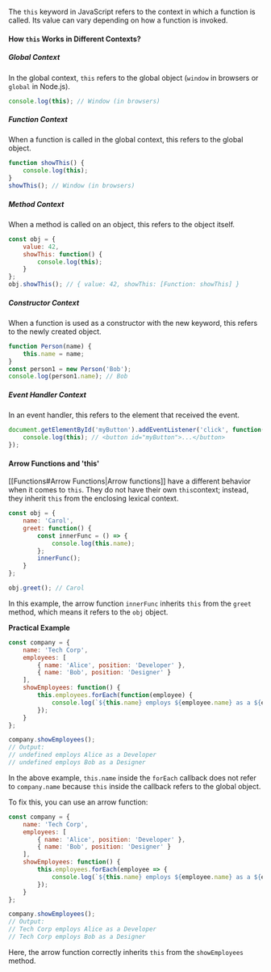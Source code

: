 The `this` keyword in JavaScript refers to the context in which a function is called. Its value can vary depending on how a function is invoked.

#### How `this` Works in Different Contexts?
##### Global Context 
In the global context, `this` refers to the global object (`window` in browsers or `global` in Node.js).
```js
console.log(this); // Window (in browsers)
```

##### Function Context
When a function is called in the global context, this refers to the global object.
```js
function showThis() {
    console.log(this);
}
showThis(); // Window (in browsers)
```

##### Method Context
When a method is called on an object, this refers to the object itself.
```js
const obj = {
    value: 42,
    showThis: function() {
        console.log(this);
    }
};
obj.showThis(); // { value: 42, showThis: [Function: showThis] }
```

##### Constructor Context
When a function is used as a constructor with the new keyword, this refers to the newly created object.
```js
function Person(name) {
    this.name = name;
}
const person1 = new Person('Bob');
console.log(person1.name); // Bob
```

##### Event Handler Context
In an event handler, this refers to the element that received the event.
```js
document.getElementById('myButton').addEventListener('click', function() {
    console.log(this); // <button id="myButton">...</button>
});
```

#### Arrow Functions and 'this'
[[Functions#Arrow Functions|Arrow functions]] have a different behavior when it comes to `this`. They do not have their own `this`context; instead, they inherit `this` from the enclosing lexical context.

```js
const obj = {
    name: 'Carol',
    greet: function() {
        const innerFunc = () => {
            console.log(this.name);
        };
        innerFunc();
    }
};

obj.greet(); // Carol
```

In this example, the arrow function `innerFunc` inherits `this` from the `greet` method, which means it refers to the `obj` object.

**Practical Example**
```js
const company = {
    name: 'Tech Corp',
    employees: [
        { name: 'Alice', position: 'Developer' },
        { name: 'Bob', position: 'Designer' }
    ],
    showEmployees: function() {
        this.employees.forEach(function(employee) {
            console.log(`${this.name} employs ${employee.name} as a ${employee.position}`);
        });
    }
};

company.showEmployees();
// Output:
// undefined employs Alice as a Developer
// undefined employs Bob as a Designer
```

In the above example, `this.name` inside the `forEach` callback does not refer to `company.name` because `this` inside the callback refers to the global object.

To fix this, you can use an arrow function:
```js
const company = {
    name: 'Tech Corp',
    employees: [
        { name: 'Alice', position: 'Developer' },
        { name: 'Bob', position: 'Designer' }
    ],
    showEmployees: function() {
        this.employees.forEach(employee => {
            console.log(`${this.name} employs ${employee.name} as a ${employee.position}`);
        });
    }
};

company.showEmployees();
// Output:
// Tech Corp employs Alice as a Developer
// Tech Corp employs Bob as a Designer
```

Here, the arrow function correctly inherits `this` from the `showEmployees` method.
